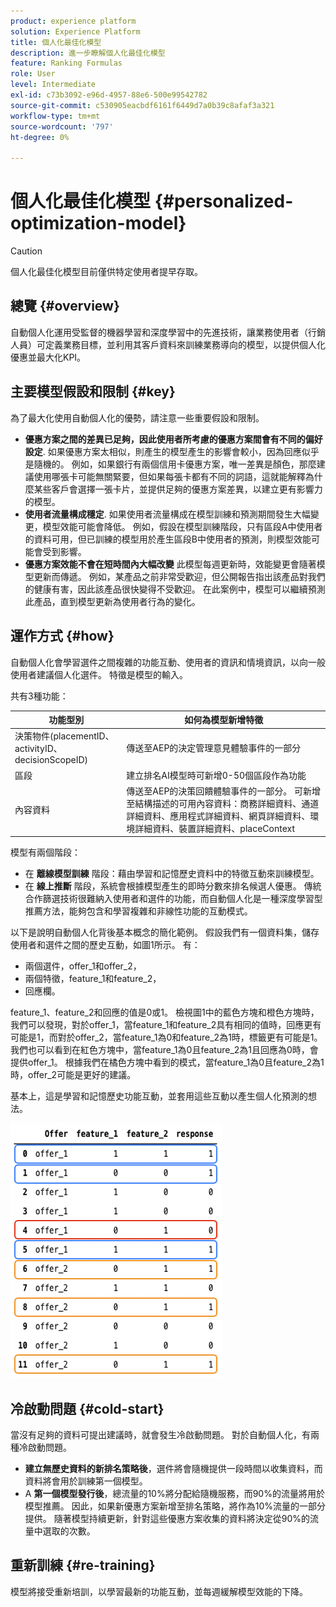 ```yaml
---
product: experience platform
solution: Experience Platform
title: 個人化最佳化模型
description: 進一步瞭解個人化最佳化模型
feature: Ranking Formulas
role: User
level: Intermediate
exl-id: c73b3092-e96d-4957-88e6-500e99542782
source-git-commit: c530905eacbdf6161f6449d7a0b39c8afaf3a321
workflow-type: tm+mt
source-wordcount: '797'
ht-degree: 0%

---
```


# 個人化最佳化模型 {#personalized-optimization-model}

>[!CAUTION]
>
>個人化最佳化模型目前僅供特定使用者提早存取。

## 總覽 {#overview}

自動個人化運用受監督的機器學習和深度學習中的先進技術，讓業務使用者（行銷人員）可定義業務目標，並利用其客戶資料來訓練業務導向的模型，以提供個人化優惠並最大化KPI。

## 主要模型假設和限制 {#key}

為了最大化使用自動個人化的優勢，請注意一些重要假設和限制。

* **優惠方案之間的差異已足夠，因此使用者所考慮的優惠方案間會有不同的偏好設定**. 如果優惠方案太相似，則產生的模型產生的影響會較小，因為回應似乎是隨機的。
例如，如果銀行有兩個信用卡優惠方案，唯一差異是顏色，那麼建議使用哪張卡可能無關緊要，但如果每張卡都有不同的詞語，這就能解釋為什麼某些客戶會選擇一張卡片，並提供足夠的優惠方案差異，以建立更有影響力的模型。
* **使用者流量構成穩定**. 如果使用者流量構成在模型訓練和預測期間發生大幅變更，模型效能可能會降低。 例如，假設在模型訓練階段，只有區段A中使用者的資料可用，但已訓練的模型用於產生區段B中使用者的預測，則模型效能可能會受到影響。
* **優惠方案效能不會在短時間內大幅改變** 此模型每週更新時，效能變更會隨著模型更新而傳遞。 例如，某產品之前非常受歡迎，但公開報告指出該產品對我們的健康有害，因此該產品很快變得不受歡迎。 在此案例中，模型可以繼續預測此產品，直到模型更新為使用者行為的變化。

## 運作方式 {#how}

自動個人化會學習選件之間複雜的功能互動、使用者的資訊和情境資訊，以向一般使用者建議個人化選件。 特徵是模型的輸入。

共有3種功能：

| 功能型別 | 如何為模型新增特徵 |
|--------------|----------------------------|
| 決策物件(placementID、activityID、decisionScopeID) | 傳送至AEP的決定管理意見體驗事件的一部分 |
| 區段 | 建立排名AI模型時可新增0-50個區段作為功能 |
| 內容資料 | 傳送至AEP的決策回饋體驗事件的一部分。 可新增至結構描述的可用內容資料：商務詳細資料、通道詳細資料、應用程式詳細資料、網頁詳細資料、環境詳細資料、裝置詳細資料、placeContext |

模型有兩個階段：

* 在 **離線模型訓練** 階段：藉由學習和記憶歷史資料中的特徵互動來訓練模型。
* 在 **線上推斷** 階段，系統會根據模型產生的即時分數來排名候選人優惠。 傳統合作篩選技術很難納入使用者和選件的功能，而自動個人化是一種深度學習型推薦方法，能夠包含和學習複雜和非線性功能的互動模式。

以下是說明自動個人化背後基本概念的簡化範例。 假設我們有一個資料集，儲存使用者和選件之間的歷史互動，如圖1所示。 有：
* 兩個選件，offer_1和offer_2，
* 兩個特徵，feature_1和feature_2，
* 回應欄。

feature_1、feature_2和回應的值是0或1。 檢視圖1中的藍色方塊和橙色方塊時，我們可以發現，對於offer_1，當feature_1和feature_2具有相同的值時，回應更有可能是1，而對於offer_2，當feature_1為0和feature_2為1時，標籤更有可能是1。 我們也可以看到在紅色方塊中，當feature_1為0且feature_2為1且回應為0時，會提供offer_1。 根據我們在橘色方塊中看到的模式，當feature_1為0且feature_2為1時，offer_2可能是更好的建議。

基本上，這是學習和記憶歷史功能互動，並套用這些互動以產生個人化預測的想法。

![](../assets/perso-ranking-schema.png)

## 冷啟動問題 {#cold-start}

當沒有足夠的資料可提出建議時，就會發生冷啟動問題。 對於自動個人化，有兩種冷啟動問題。

* **建立無歷史資料的新排名策略後**，選件將會隨機提供一段時間以收集資料，而資料將會用於訓練第一個模型。
* A **第一個模型發行後**，總流量的10%將分配給隨機服務，而90%的流量將用於模型推薦。 因此，如果新優惠方案新增至排名策略，將作為10%流量的一部分提供。 隨著模型持續更新，針對這些優惠方案收集的資料將決定從90%的流量中選取的次數。

## 重新訓練 {#re-training}

模型將接受重新培訓，以學習最新的功能互動，並每週緩解模型效能的下降。
